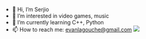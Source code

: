 - 👋 Hi, I’m Serjio
- 👀 I’m interested in video games, music
- 🌱 I’m currently learning C++, Python
- 📫 How to reach me: evanlagouche@gmail.com
![](touhou-touhou-fumo.gif)

<!---
S3rjio/S3rjio is a ✨ special ✨ repository because its `README.md` (this file) appears on your GitHub profile.
You can click the Preview link to take a look at your changes.
--->
